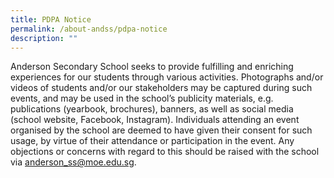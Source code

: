 ```yaml
---
title: PDPA Notice
permalink: /about-andss/pdpa-notice
description: ""
---
```



Anderson Secondary School seeks to provide fulfilling and enriching experiences for our students through various activities. Photographs and/or videos of students and/or our stakeholders may be captured during such events, and may be used in the school’s publicity materials, e.g. publications (yearbook, brochures), banners, as well as social media (school website, Facebook, Instagram). Individuals attending an event organised by the school are deemed to have given their consent for such usage, by virtue of their attendance or participation in the event. Any objections or concerns with regard to this should be raised with the school via anderson_ss@moe.edu.sg.